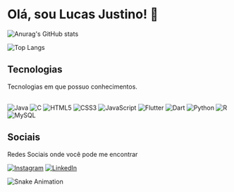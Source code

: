# Olá, sou Lucas Justino! 🤝

![Anurag's GitHub stats](https://github-readme-stats.vercel.app/api?username=Lucas-Justino&show_icons=true&theme=radical)

![Top Langs](https://github-readme-stats.vercel.app/api/top-langs/?username=Lucas-Justino&layout=compact&theme=radical)


## Tecnologias

Tecnologias em que possuo conhecimentos.

<div style= "display: inline-block"><br/>
    <img src = "https://img.shields.io/badge/Java-ED8B00?style=for-the-badge&logo=openjdk&logoColor=white" alt = "Java">
    <img src = "https://img.shields.io/badge/C-00599C?style=for-the-badge&logo=c&logoColor=white" alt = "C">
    <img src = "https://img.shields.io/badge/HTML5-E34F26?style=for-the-badge&logo=html5&logoColor=white" alt = "HTML5">
    <img src = "https://img.shields.io/badge/CSS3-1572B6?style=for-the-badge&logo=css3&logoColor=white" alt = "CSS3">
    <img src = "https://img.shields.io/badge/JavaScript-F7DF1E?style=for-the-badge&logo=javascript&logoColor=black" alt = "JavaScript">
    <img src = "https://img.shields.io/badge/Flutter-02569B?style=for-the-badge&logo=flutter&logoColor=white" alt = "Flutter">
    <img src = "https://img.shields.io/badge/Dart-0175C2?style=for-the-badge&logo=dart&logoColor=white" alt = "Dart">
    <img src = "https://img.shields.io/badge/Python-14354C?style=for-the-badge&logo=python&logoColor=white" alt = "Python">
    <img src = "https://img.shields.io/badge/R-276DC3?style=for-the-badge&logo=r&logoColor=white" alt = "R">
    <img src = "https://img.shields.io/badge/MySQL-00000F?style=for-the-badge&logo=mysql&logoColor=white" alt = "MySQL">
</div>


## Sociais

Redes Sociais onde você pode me encontrar

[![Instagram](https://img.shields.io/badge/Instagram-E4405F?style=for-the-badge&logo=instagram&logoColor=white)](https://www.instagram.com/lucassilva.justino/)
[![LinkedIn](https://img.shields.io/badge/LinkedIn-0077B5?style=for-the-badge&logo=linkedin&logoColor=white)](https://www.linkedin.com/in/lucas-justino07/)

![Snake Animation](https://github.com/Lucas-Justino)
